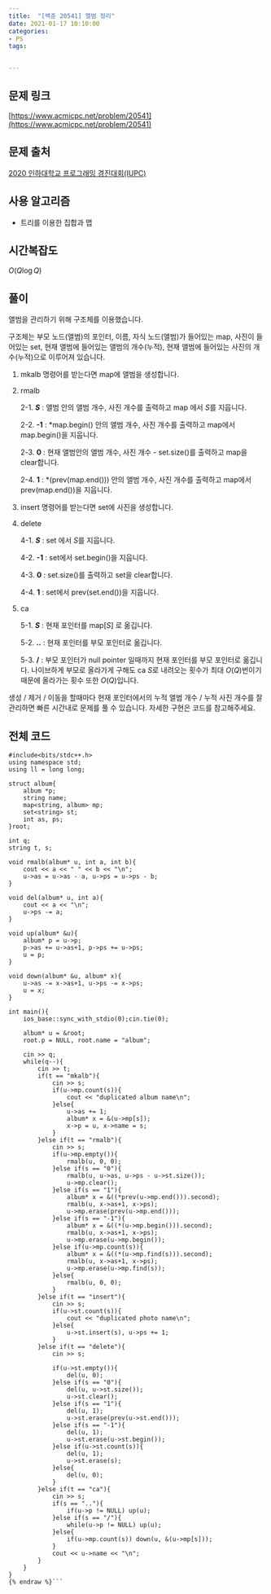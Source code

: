```yaml
---
title:  "[백준 20541] 앨범 정리"
date: 2021-01-17 10:10:00
categories: 
- PS
tags:


---
```


## 문제 링크
[https://www.acmicpc.net/problem/20541](https://www.acmicpc.net/problem/20541)

## 문제 출처
[2020 인하대학교 프로그래밍 경진대회(IUPC)](https://www.acmicpc.net/category/detail/2381)

## 사용 알고리즘
- 트리를 이용한 집합과 맵


## 시간복잡도
$O(Q \log Q)$

## 풀이
앨범을 관리하기 위해 구조체를 이용했습니다.

구조체는 부모 노드(앨범)의 포인터, 이름, 자식 노드(앨범)가 들어있는 map, 사진이 들어있는 set, 현재 앨범에 들어있는 앨범의 개수(누적), 현재 앨범에 들어있는 사진의 개수(누적)으로 이루어져 있습니다.

1. mkalb 명령어를 받는다면 map에 앨범을 생성합니다.

2. rmalb

   2-1. **$S$** : 앨범 안의 앨범 개수, 사진 개수를 출력하고 map 에서 $S$를 지웁니다.

   2-2. **-1** : *map.begin() 안의 앨범 개수, 사진 개수를 출력하고 map에서 map.begin()을 지웁니다.

   2-3. **0** : 현재 앨범안의 앨범 개수, 사진 개수 - set.size()를 출력하고 map을 clear합니다.

   2-4. **1** : *(prev(map.end())) 안의 앨범 개수, 사진 개수를 출력하고 map에서 prev(map.end())을 지웁니다.

3. insert 명령어를 받는다면 set에 사진을 생성합니다.

4. delete

   4-1. **$S$** : set 에서 $S$를 지웁니다.

   4-2. **-1** : set에서 set.begin()을 지웁니다.

   4-3. **0** : set.size()를 출력하고 set을 clear합니다.

   4-4. **1** : set에서 prev(set.end())을 지웁니다.

5. ca

   5-1. **$S$** : 현재 포인터를 map[$S$] 로 옮깁니다.

   5-2. **..** : 현재 포인터를 부모 포인터로 옮깁니다.

   5-3. **/** : 부모 포인터가 null pointer 일때까지 현재 포인터를 부모 포인터로 옮깁니다. 나이브하게 부모로 올라가게 구해도 ca $S$로 내려오는 횟수가 최대 $O(Q)$번이기 때문에 올라가는 횟수 또한 $O(Q)$입니다.

생성 / 제거 / 이동을 할때마다 현재 포인터에서의 누적 앨범 개수 / 누적 사진 개수를 잘 관리하면 빠른 시간내로 문제를 풀 수 있습니다. 자세한 구현은 코드를 참고해주세요.

## 전체 코드

```cpp{% raw %}
#include<bits/stdc++.h>
using namespace std;
using ll = long long;

struct album{
    album *p;
    string name;
    map<string, album> mp;
    set<string> st;
    int as, ps;
}root;

int q;
string t, s;

void rmalb(album* u, int a, int b){
    cout << a << " " << b << "\n";
    u->as = u->as - a, u->ps = u->ps - b;
}

void del(album* u, int a){
    cout << a << "\n";
    u->ps -= a;
}

void up(album* &u){
    album* p = u->p;
    p->as += u->as+1, p->ps += u->ps;
    u = p;
}

void down(album* &u, album* x){
    u->as -= x->as+1, u->ps -= x->ps;
    u = x;
}

int main(){
    ios_base::sync_with_stdio(0);cin.tie(0);

    album* u = &root;
    root.p = NULL, root.name = "album";

    cin >> q;
    while(q--){
        cin >> t;
        if(t == "mkalb"){
            cin >> s;
            if(u->mp.count(s)){
                cout << "duplicated album name\n";
            }else{
                u->as += 1;
                album* x = &(u->mp[s]);
                x->p = u, x->name = s;
            }
        }else if(t == "rmalb"){
            cin >> s;
            if(u->mp.empty()){
                rmalb(u, 0, 0);
            }else if(s == "0"){
                rmalb(u, u->as, u->ps - u->st.size());
                u->mp.clear();
            }else if(s == "1"){
                album* x = &((*prev(u->mp.end())).second);
                rmalb(u, x->as+1, x->ps);
                u->mp.erase(prev(u->mp.end()));
            }else if(s == "-1"){
                album* x = &((*(u->mp.begin())).second);
                rmalb(u, x->as+1, x->ps);
                u->mp.erase(u->mp.begin());
            }else if(u->mp.count(s)){
                album* x = &((*(u->mp.find(s))).second);
                rmalb(u, x->as+1, x->ps);
                u->mp.erase(u->mp.find(s));
            }else{
                rmalb(u, 0, 0);
            }
        }else if(t == "insert"){
            cin >> s;
            if(u->st.count(s)){
                cout << "duplicated photo name\n";
            }else{
                u->st.insert(s), u->ps += 1;
            }
        }else if(t == "delete"){
            cin >> s;

            if(u->st.empty()){
                del(u, 0);
            }else if(s == "0"){
                del(u, u->st.size());
                u->st.clear();
            }else if(s == "1"){
                del(u, 1);
                u->st.erase(prev(u->st.end()));
            }else if(s == "-1"){
                del(u, 1);
                u->st.erase(u->st.begin());
            }else if(u->st.count(s)){
                del(u, 1);
                u->st.erase(s);
            }else{
                del(u, 0);
            }
        }else if(t == "ca"){
            cin >> s;
            if(s == ".."){
                if(u->p != NULL) up(u);
            }else if(s == "/"){
                while(u->p != NULL) up(u);
            }else{
                if(u->mp.count(s)) down(u, &(u->mp[s]));
            }
            cout << u->name << "\n";
        }
    }
}
{% endraw %}```
```

